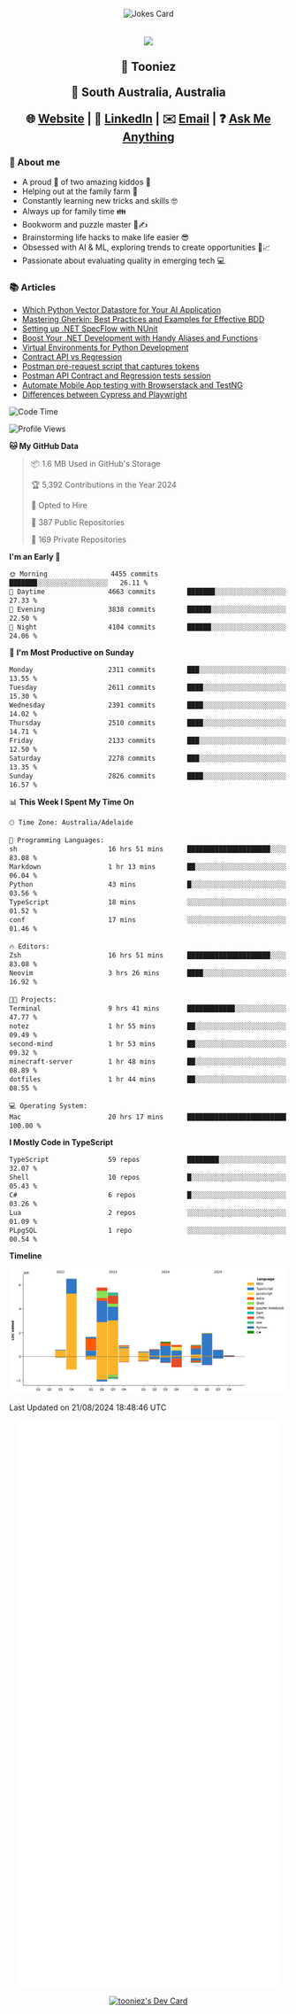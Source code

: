 
<p align="center">
  <img src="https://readme-jokes.vercel.app/api" alt="Jokes Card">
  <!-- Replace the URL if you want to use a different joke API or update the existing endpoint -->
</p>

<h2 align="center">

![](https://quotes-github-readme.vercel.app/api?type=horizontal&theme=catppuccin_mocha)

🤖 Tooniez

📍 South Australia, Australia

 🌐 [Website](https://tooniez-land.vercel.app) | 💼 [LinkedIn](https://www.linkedin.com/in/tonyluu888) | ✉️ [Email](mailto:tooni22@proton.me) | ❓ [Ask Me Anything](https://github.com/tooniez/ama/issues/new)


</h2>

### 🌟 About me

- A proud 🤴 of two amazing kiddos 💛
- Helping out at the family farm 🥒
- Constantly learning new tricks and skills 🤓
- Always up for family time 👪
- Bookworm and puzzle master 📘✍️
- Brainstorming life hacks to make life easier 😎
- Obsessed with AI & ML, exploring trends to create opportunities 🤖📈
- Passionate about evaluating quality in emerging tech 💻


### 📚 Articles 
<!-- ### 💡 Blog posts -->

<!-- BLOG-POST-LIST:START -->
- [Which Python Vector Datastore for Your AI Application](https://tooniez-land.vercel.app/post/aiml-python-vectordb-comparison/)
- [Mastering Gherkin: Best Practices and Examples for Effective BDD](https://tooniez-land.vercel.app/post/qa-gherkin-principles/)
- [Setting up .NET SpecFlow with NUnit](https://tooniez-land.vercel.app/post/qa-specflow-template/)
- [Boost Your .NET Development with Handy Aliases and Functions](https://tooniez-land.vercel.app/post/dev-dotnet-init/)
- [Virtual Environments for Python Development](https://tooniez-land.vercel.app/post/dev-python-venv/)
- [Contract API vs Regression](https://tooniez-land.vercel.app/post/qa-api-contract-vs-regression/)
- [Postman pre-request script that captures tokens](https://tooniez-land.vercel.app/post/qa-api-postman-create-pre-script/)
- [Postman API Contract and Regression tests session](https://tooniez-land.vercel.app/post/qa-api-postman-megaport/)
- [Automate Mobile App testing with Browserstack and TestNG](https://tooniez-land.vercel.app/post/qa-testng-appium-browserstack/)
- [Differences between Cypress and Playwright](https://tooniez-land.vercel.app/post/qa-pw-vs-cy/)
<!-- BLOG-POST-LIST:END -->


<!--START_SECTION:waka-->
![Code Time](http://img.shields.io/badge/Code%20Time-385%20hrs%2024%20mins-blue)

![Profile Views](http://img.shields.io/badge/Profile%20Views-3-blue)

**🐱 My GitHub Data** 

> 📦 1.6 MB Used in GitHub's Storage 
 > 
> 🏆 5,392 Contributions in the Year 2024
 > 
> 💼 Opted to Hire
 > 
> 📜 387 Public Repositories 
 > 
> 🔑 169 Private Repositories 
 > 
**I'm an Early 🐤** 

```text
🌞 Morning                4455 commits        ███████░░░░░░░░░░░░░░░░░░   26.11 % 
🌆 Daytime                4663 commits        ███████░░░░░░░░░░░░░░░░░░   27.33 % 
🌃 Evening                3838 commits        ██████░░░░░░░░░░░░░░░░░░░   22.50 % 
🌙 Night                  4104 commits        ██████░░░░░░░░░░░░░░░░░░░   24.06 % 
```
📅 **I'm Most Productive on Sunday** 

```text
Monday                   2311 commits        ███░░░░░░░░░░░░░░░░░░░░░░   13.55 % 
Tuesday                  2611 commits        ████░░░░░░░░░░░░░░░░░░░░░   15.30 % 
Wednesday                2391 commits        ████░░░░░░░░░░░░░░░░░░░░░   14.02 % 
Thursday                 2510 commits        ████░░░░░░░░░░░░░░░░░░░░░   14.71 % 
Friday                   2133 commits        ███░░░░░░░░░░░░░░░░░░░░░░   12.50 % 
Saturday                 2278 commits        ███░░░░░░░░░░░░░░░░░░░░░░   13.35 % 
Sunday                   2826 commits        ████░░░░░░░░░░░░░░░░░░░░░   16.57 % 
```


📊 **This Week I Spent My Time On** 

```text
🕑︎ Time Zone: Australia/Adelaide

💬 Programming Languages: 
sh                       16 hrs 51 mins      █████████████████████░░░░   83.08 % 
Markdown                 1 hr 13 mins        ██░░░░░░░░░░░░░░░░░░░░░░░   06.04 % 
Python                   43 mins             █░░░░░░░░░░░░░░░░░░░░░░░░   03.56 % 
TypeScript               18 mins             ░░░░░░░░░░░░░░░░░░░░░░░░░   01.52 % 
conf                     17 mins             ░░░░░░░░░░░░░░░░░░░░░░░░░   01.46 % 

🔥 Editors: 
Zsh                      16 hrs 51 mins      █████████████████████░░░░   83.08 % 
Neovim                   3 hrs 26 mins       ████░░░░░░░░░░░░░░░░░░░░░   16.92 % 

🐱‍💻 Projects: 
Terminal                 9 hrs 41 mins       ████████████░░░░░░░░░░░░░   47.77 % 
notez                    1 hr 55 mins        ██░░░░░░░░░░░░░░░░░░░░░░░   09.49 % 
second-mind              1 hr 53 mins        ██░░░░░░░░░░░░░░░░░░░░░░░   09.32 % 
minecraft-server         1 hr 48 mins        ██░░░░░░░░░░░░░░░░░░░░░░░   08.89 % 
dotfiles                 1 hr 44 mins        ██░░░░░░░░░░░░░░░░░░░░░░░   08.55 % 

💻 Operating System: 
Mac                      20 hrs 17 mins      █████████████████████████   100.00 % 
```

**I Mostly Code in TypeScript** 

```text
TypeScript               59 repos            ████████░░░░░░░░░░░░░░░░░   32.07 % 
Shell                    10 repos            █░░░░░░░░░░░░░░░░░░░░░░░░   05.43 % 
C#                       6 repos             █░░░░░░░░░░░░░░░░░░░░░░░░   03.26 % 
Lua                      2 repos             ░░░░░░░░░░░░░░░░░░░░░░░░░   01.09 % 
PLpgSQL                  1 repo              ░░░░░░░░░░░░░░░░░░░░░░░░░   00.54 % 
```



**Timeline**

![Lines of Code chart](https://raw.githubusercontent.com/tooniez/tooniez/main/assets/bar_graph.png)


 Last Updated on 21/08/2024 18:48:46 UTC
<!--END_SECTION:waka-->

<p align="center">
  <img src="https://github.com/tooniez/tooniez/blob/main/github-metrics.svg" alt="Metrics">
  <!-- Replace example.com with the actual URL hosting the image file -->
</p>

<div align="center"> <!-- Alternatively, you can use <div> instead of <p> -->
  <a href="https://app.daily.dev/tooniez">
    <img src="https://api.daily.dev/devcards/d6a644cd193c433b82938cbb12d7a689.png?r=hk4" width="400" alt="tooniez's Dev Card">
    <!-- Replace the API URL with the actual URL generated by daily.dev -->
    <!-- Provide alternative text for the image -->
  </a>
</div>
